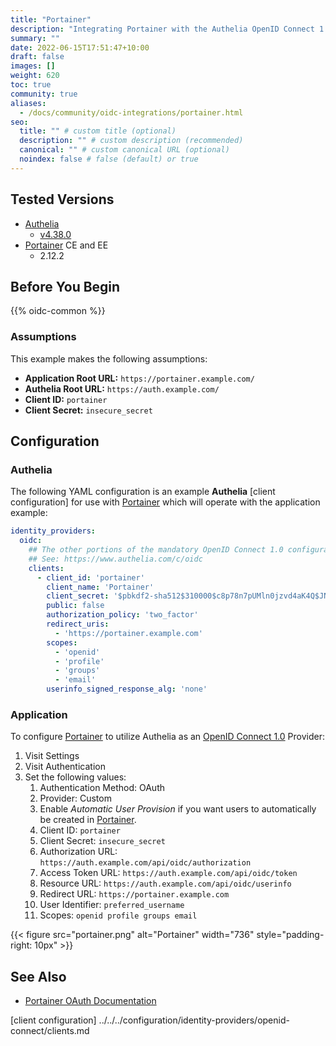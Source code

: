 ```yaml
---
title: "Portainer"
description: "Integrating Portainer with the Authelia OpenID Connect 1.0 Provider."
summary: ""
date: 2022-06-15T17:51:47+10:00
draft: false
images: []
weight: 620
toc: true
community: true
aliases:
  - /docs/community/oidc-integrations/portainer.html
seo:
  title: "" # custom title (optional)
  description: "" # custom description (recommended)
  canonical: "" # custom canonical URL (optional)
  noindex: false # false (default) or true
---
```


## Tested Versions

* [Authelia]
  * [v4.38.0](https://github.com/authelia/authelia/releases/tag/v4.38.0)
* [Portainer] CE and EE
  * 2.12.2

## Before You Begin

{{% oidc-common %}}

### Assumptions

This example makes the following assumptions:

* __Application Root URL:__ `https://portainer.example.com/`
* __Authelia Root URL:__ `https://auth.example.com/`
* __Client ID:__ `portainer`
* __Client Secret:__ `insecure_secret`

## Configuration

### Authelia

The following YAML configuration is an example __Authelia__ [client configuration] for use with [Portainer] which will
operate with the application example:

```yaml {title="configuration.yml"}
identity_providers:
  oidc:
    ## The other portions of the mandatory OpenID Connect 1.0 configuration go here.
    ## See: https://www.authelia.com/c/oidc
    clients:
      - client_id: 'portainer'
        client_name: 'Portainer'
        client_secret: '$pbkdf2-sha512$310000$c8p78n7pUMln0jzvd4aK4Q$JNRBzwAo0ek5qKn50cFzzvE9RXV88h1wJn5KGiHrD0YKtZaR/nCb2CJPOsKaPK0hjf.9yHxzQGZziziccp6Yng'  # The digest of 'insecure_secret'.
        public: false
        authorization_policy: 'two_factor'
        redirect_uris:
          - 'https://portainer.example.com'
        scopes:
          - 'openid'
          - 'profile'
          - 'groups'
          - 'email'
        userinfo_signed_response_alg: 'none'
```

### Application

To configure [Portainer] to utilize Authelia as an [OpenID Connect 1.0] Provider:

1. Visit Settings
2. Visit Authentication
3. Set the following values:
   1. Authentication Method: OAuth
   2. Provider: Custom
   3. Enable *Automatic User Provision* if you want users to automatically be created in [Portainer].
   4. Client ID: `portainer`
   5. Client Secret: `insecure_secret`
   6. Authorization URL: `https://auth.example.com/api/oidc/authorization`
   7. Access Token URL: `https://auth.example.com/api/oidc/token`
   8. Resource URL: `https://auth.example.com/api/oidc/userinfo`
   9. Redirect URL: `https://portainer.example.com`
   10. User Identifier: `preferred_username`
   11. Scopes: `openid profile groups email`

{{< figure src="portainer.png" alt="Portainer" width="736" style="padding-right: 10px" >}}

## See Also

* [Portainer OAuth Documentation](https://docs.portainer.io/admin/settings/authentication/oauth)

[Authelia]: https://www.authelia.com
[Portainer]: https://www.portainer.io/
[OpenID Connect 1.0]: ../../openid-connect/introduction.md
[client configuration] ../../../configuration/identity-providers/openid-connect/clients.md
